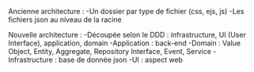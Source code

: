 Ancienne architecture :
-Un dossier par type de fichier (css, ejs, js)
-Les fichiers json au niveau de la racine

Nouvelle architecture :
-Découpée selon le DDD : infrastructure, UI (User Interface), application, domain
-Application : back-end
-Domain : Value Object, Entity, Aggregate, Repository Interface, Event, Service
-Infrastructure : base de donnée json
-UI : aspect web
